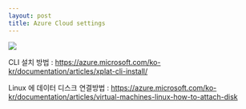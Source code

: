 ```yaml
---
layout: post
title: Azure Cloud settings
---
```


![](http://libcloud.readthedocs.org/en/latest/_images/azure.jpg)

CLI 설치 방법 : https://azure.microsoft.com/ko-kr/documentation/articles/xplat-cli-install/
 
Linux 에 데이터 디스크 연결방법 : https://azure.microsoft.com/ko-kr/documentation/articles/virtual-machines-linux-how-to-attach-disk
 

